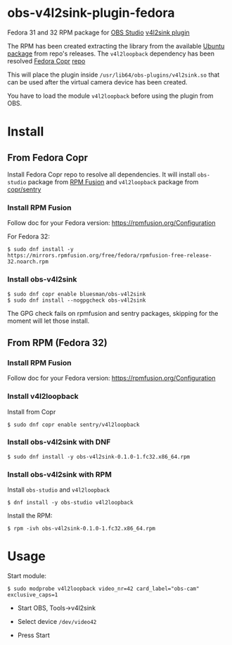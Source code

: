 # obs-v4l2sink-plugin-fedora
Fedora 31 and 32 RPM package for [OBS Studio](https://obsproject.com/) [v4l2sink plugin](https://github.com/CatxFish/obs-v4l2sink/)

The RPM has been created extracting the library from the available [Ubuntu package](https://github.com/CatxFish/obs-v4l2sink/releases/download/0.1.0/obs-v4l2sink.deb) from repo's releases. The `v4l2loopback` dependency has been resolved [Fedora Copr](https://copr.fedorainfracloud.org/) [repo](https://copr.fedorainfracloud.org/coprs/sentry/v4l2loopback/)

This will place the plugin inside `/usr/lib64/obs-plugins/v4l2sink.so` that can be used after the virtual camera device has been created.

You have to load the module `v4l2loopback` before using the plugin from OBS.

# Install

## From Fedora Copr

Install Fedora Copr repo to resolve all dependencies. It will install `obs-studio` package from [RPM Fusion](https://rpmfusion.org/) and `v4l2loopback` package from [copr/sentry](https://copr.fedorainfracloud.org/coprs/sentry/v4l2loopback/)

### Install RPM Fusion

Follow doc for your Fedora version: https://rpmfusion.org/Configuration

For Fedora 32:

```
$ sudo dnf install -y https://mirrors.rpmfusion.org/free/fedora/rpmfusion-free-release-32.noarch.rpm
```

### Install obs-v4l2sink
```
$ sudo dnf copr enable bluesman/obs-v4l2sink
$ sudo dnf install --nogpgcheck obs-v4l2sink
```

The GPG check fails on rpmfusion and sentry packages, skipping for the moment will let those install.

## From RPM (Fedora 32)

### Install RPM Fusion

Follow doc for your Fedora version: https://rpmfusion.org/Configuration

### Install v4l2loopback

Install from Copr

```
$ sudo dnf copr enable sentry/v4l2loopback
```

### Install obs-v4l2sink with DNF

```
$ sudo dnf install -y obs-v4l2sink-0.1.0-1.fc32.x86_64.rpm
```

### Install obs-v4l2sink with RPM

Install `obs-studio` and `v4l2loopback`

```
$ dnf install -y obs-studio v4l2loopback
```

Install the RPM:

```
$ rpm -ivh obs-v4l2sink-0.1.0-1.fc32.x86_64.rpm
```


# Usage

Start module:

```
$ sudo modprobe v4l2loopback video_nr=42 card_label="obs-cam" exclusive_caps=1
```

* Start OBS, Tools->v4l2sink

* Select device `/dev/video42`

* Press Start

